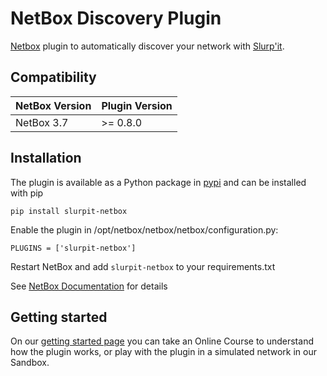 # NetBox Discovery Plugin
[Netbox](https://github.com/netbox-community/netbox) plugin to automatically discover your network with [Slurp'it](https://slurpit.io).

## Compatibility

| NetBox Version | Plugin Version |
|----------------|----------------|
|   NetBox 3.7   |    >= 0.8.0    |

## Installation

The plugin is available as a Python package in [pypi](https://pypi.org/project/slurpit-netbox/) and can be installed with pip  

```
pip install slurpit-netbox
```
Enable the plugin in /opt/netbox/netbox/netbox/configuration.py:
```
PLUGINS = ['slurpit-netbox']
```
Restart NetBox and add `slurpit-netbox` to your requirements.txt

See [NetBox Documentation](https://docs.netbox.dev/en/stable/plugins/#installing-plugins) for details

## Getting started
On our [getting started page](https://slurpit.io/getting-started/) you can take an Online Course to understand how the plugin works, or play with the plugin in a simulated network in our Sandbox.